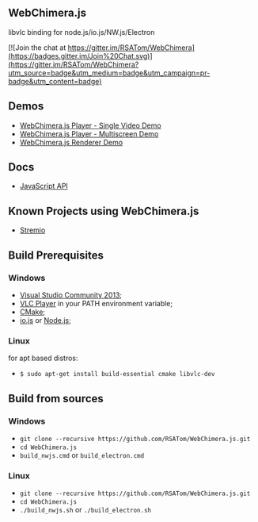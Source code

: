 WebChimera.js
---
libvlc binding for node.js/io.js/NW.js/Electron

[![Join the chat at https://gitter.im/RSATom/WebChimera](https://badges.gitter.im/Join%20Chat.svg)](https://gitter.im/RSATom/WebChimera?utm_source=badge&utm_medium=badge&utm_campaign=pr-badge&utm_content=badge)

## Demos
* [WebChimera.js Player - Single Video Demo](https://github.com/jaruba/node-vlcPlayer-demo)
* [WebChimera.js Player - Multiscreen Demo](https://github.com/jaruba/node-vlc-multiscreen)
* [WebChimera.js Renderer Demo](https://github.com/RSATom/wcjs-ugly-demo)

## Docs
* [JavaScript API](https://github.com/RSATom/WebChimera.js/wiki/JavaScript-API)

## Known Projects using WebChimera.js
* [Stremio](http://blog.strem.io/post/121596387436/alpha-of-stremio-2-0)

## Build Prerequisites
### Windows
* [Visual Studio Community 2013](https://www.visualstudio.com/en-us/products/visual-studio-community-vs.aspx);
* [VLC Player](http://www.videolan.org/vlc/download-windows.html) in your PATH environment variable;
* [CMake](http://www.cmake.org/);
* [io.js](https://iojs.org) or [Node.js](https://nodejs.org);

### Linux
for apt based distros:
* `$ sudo apt-get install build-essential cmake libvlc-dev`

## Build from sources
### Windows
* `git clone --recursive https://github.com/RSATom/WebChimera.js.git`
* `cd WebChimera.js`
* `build_nwjs.cmd` or `build_electron.cmd`

### Linux
* `git clone --recursive https://github.com/RSATom/WebChimera.js.git`
* `cd WebChimera.js`
* `./build_nwjs.sh` or `./build_electron.sh`
